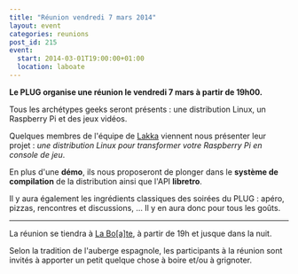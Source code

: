 ```yaml
---
title: "Réunion vendredi 7 mars 2014"
layout: event
categories: reunions
post_id: 215
event:
  start: 2014-03-01T19:00:00+01:00
  location: laboate
---
```


**Le PLUG organise une réunion le vendredi 7 mars à partir de 19h00.**

Tous les archétypes geeks seront présents : une distribution Linux, un Raspberry Pi et des jeux vidéos.

Quelques membres de l'équipe de [Lakka](http://www.lakka.tv) viennent nous présenter leur projet : _une distribution Linux pour transformer votre Raspberry Pi en console de jeu_.

En plus d'une **démo**, ils nous proposeront de plonger dans le **système de compilation** de la distribution ainsi que l'API **libretro**.

Il y aura également les ingrédients classiques des soirées du PLUG : apéro, pizzas, rencontres et discussions, … Il y en aura donc pour tous les goûts.

----

La réunion se tiendra à [La Bo\[a\]te](http://laboate.com/), à partir de 19h et jusque dans la nuit.

Selon la tradition de l'auberge espagnole, les participants à la réunion sont invités à apporter un petit quelque chose à boire et/ou à grignoter.
